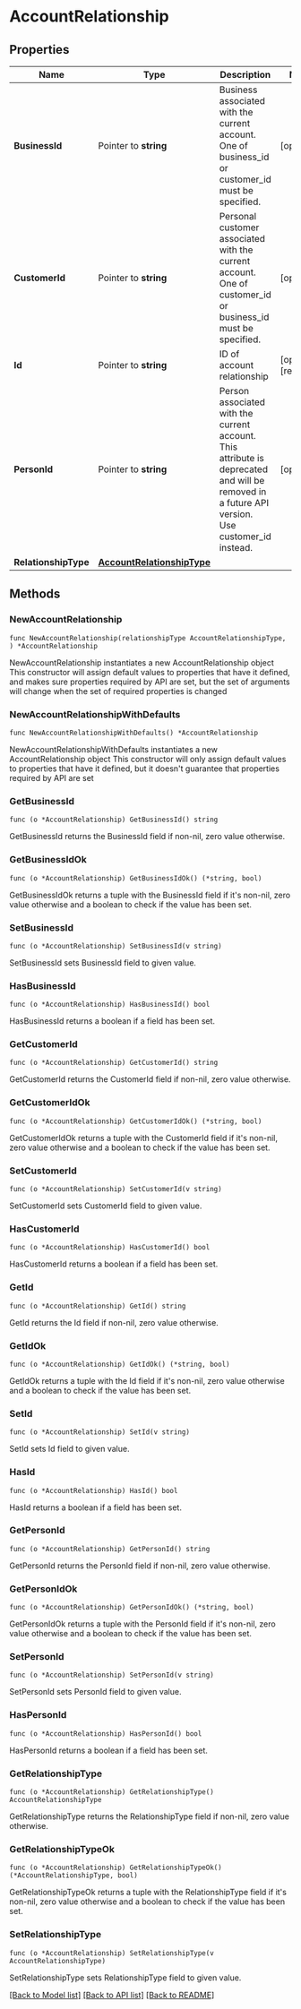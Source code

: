 # AccountRelationship

## Properties

Name | Type | Description | Notes
------------ | ------------- | ------------- | -------------
**BusinessId** | Pointer to **string** | Business associated with the current account. One of business_id or customer_id must be specified. | [optional] 
**CustomerId** | Pointer to **string** | Personal customer associated with the current account. One of customer_id or business_id must be specified. | [optional] 
**Id** | Pointer to **string** | ID of account relationship | [optional] [readonly] 
**PersonId** | Pointer to **string** | Person associated with the current account. This attribute is deprecated and will be removed in a future API version. Use customer_id instead. | [optional] 
**RelationshipType** | [**AccountRelationshipType**](AccountRelationshipType.md) |  | 

## Methods

### NewAccountRelationship

`func NewAccountRelationship(relationshipType AccountRelationshipType, ) *AccountRelationship`

NewAccountRelationship instantiates a new AccountRelationship object
This constructor will assign default values to properties that have it defined,
and makes sure properties required by API are set, but the set of arguments
will change when the set of required properties is changed

### NewAccountRelationshipWithDefaults

`func NewAccountRelationshipWithDefaults() *AccountRelationship`

NewAccountRelationshipWithDefaults instantiates a new AccountRelationship object
This constructor will only assign default values to properties that have it defined,
but it doesn't guarantee that properties required by API are set

### GetBusinessId

`func (o *AccountRelationship) GetBusinessId() string`

GetBusinessId returns the BusinessId field if non-nil, zero value otherwise.

### GetBusinessIdOk

`func (o *AccountRelationship) GetBusinessIdOk() (*string, bool)`

GetBusinessIdOk returns a tuple with the BusinessId field if it's non-nil, zero value otherwise
and a boolean to check if the value has been set.

### SetBusinessId

`func (o *AccountRelationship) SetBusinessId(v string)`

SetBusinessId sets BusinessId field to given value.

### HasBusinessId

`func (o *AccountRelationship) HasBusinessId() bool`

HasBusinessId returns a boolean if a field has been set.

### GetCustomerId

`func (o *AccountRelationship) GetCustomerId() string`

GetCustomerId returns the CustomerId field if non-nil, zero value otherwise.

### GetCustomerIdOk

`func (o *AccountRelationship) GetCustomerIdOk() (*string, bool)`

GetCustomerIdOk returns a tuple with the CustomerId field if it's non-nil, zero value otherwise
and a boolean to check if the value has been set.

### SetCustomerId

`func (o *AccountRelationship) SetCustomerId(v string)`

SetCustomerId sets CustomerId field to given value.

### HasCustomerId

`func (o *AccountRelationship) HasCustomerId() bool`

HasCustomerId returns a boolean if a field has been set.

### GetId

`func (o *AccountRelationship) GetId() string`

GetId returns the Id field if non-nil, zero value otherwise.

### GetIdOk

`func (o *AccountRelationship) GetIdOk() (*string, bool)`

GetIdOk returns a tuple with the Id field if it's non-nil, zero value otherwise
and a boolean to check if the value has been set.

### SetId

`func (o *AccountRelationship) SetId(v string)`

SetId sets Id field to given value.

### HasId

`func (o *AccountRelationship) HasId() bool`

HasId returns a boolean if a field has been set.

### GetPersonId

`func (o *AccountRelationship) GetPersonId() string`

GetPersonId returns the PersonId field if non-nil, zero value otherwise.

### GetPersonIdOk

`func (o *AccountRelationship) GetPersonIdOk() (*string, bool)`

GetPersonIdOk returns a tuple with the PersonId field if it's non-nil, zero value otherwise
and a boolean to check if the value has been set.

### SetPersonId

`func (o *AccountRelationship) SetPersonId(v string)`

SetPersonId sets PersonId field to given value.

### HasPersonId

`func (o *AccountRelationship) HasPersonId() bool`

HasPersonId returns a boolean if a field has been set.

### GetRelationshipType

`func (o *AccountRelationship) GetRelationshipType() AccountRelationshipType`

GetRelationshipType returns the RelationshipType field if non-nil, zero value otherwise.

### GetRelationshipTypeOk

`func (o *AccountRelationship) GetRelationshipTypeOk() (*AccountRelationshipType, bool)`

GetRelationshipTypeOk returns a tuple with the RelationshipType field if it's non-nil, zero value otherwise
and a boolean to check if the value has been set.

### SetRelationshipType

`func (o *AccountRelationship) SetRelationshipType(v AccountRelationshipType)`

SetRelationshipType sets RelationshipType field to given value.



[[Back to Model list]](../README.md#documentation-for-models) [[Back to API list]](../README.md#documentation-for-api-endpoints) [[Back to README]](../README.md)


